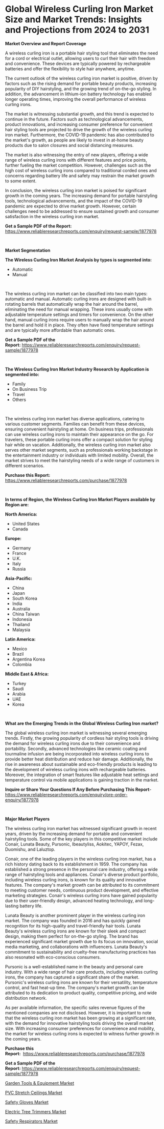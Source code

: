<p><h1>Global Wireless Curling Iron Market Size and Market Trends: Insights and Projections from 2024 to 2031</h1></p><p><strong>Market Overview and Report Coverage</strong></p>
<p><p>A wireless curling iron is a portable hair styling tool that eliminates the need for a cord or electrical outlet, allowing users to curl their hair with freedom and convenience. These devices are typically powered by rechargeable batteries and offer the flexibility to style hair anywhere, anytime.</p><p>The current outlook of the wireless curling iron market is positive, driven by factors such as the rising demand for portable beauty products, increasing popularity of DIY hairstyling, and the growing trend of on-the-go styling. In addition, the advancement in lithium-ion battery technology has enabled longer operating times, improving the overall performance of wireless curling irons.</p><p>The market is witnessing substantial growth, and this trend is expected to continue in the future. Factors such as technological advancements, product innovations, and increasing consumer preference for convenient hair styling tools are projected to drive the growth of the wireless curling iron market. Furthermore, the COVID-19 pandemic has also contributed to the market's growth, as people are likely to invest in at-home beauty products due to salon closures and social distancing measures.</p><p>The market is also witnessing the entry of new players, offering a wide range of wireless curling irons with different features and price points, further fueling the market competition. However, challenges such as the high cost of wireless curling irons compared to traditional corded ones and concerns regarding battery life and safety may restrain the market growth to some extent.</p><p>In conclusion, the wireless curling iron market is poised for significant growth in the coming years. The increasing demand for portable hairstyling tools, technological advancements, and the impact of the COVID-19 pandemic are expected to drive market growth. However, certain challenges need to be addressed to ensure sustained growth and consumer satisfaction in the wireless curling iron market.</p></p>
<p><strong>Get a Sample PDF of the Report:</strong> <a href="https://www.reliableresearchreports.com/enquiry/request-sample/1877978">https://www.reliableresearchreports.com/enquiry/request-sample/1877978</a></p>
<p>&nbsp;</p>
<p><strong>Market Segmentation</strong></p>
<p><strong>The Wireless Curling Iron Market Analysis by types is segmented into:</strong></p>
<p><ul><li>Automatic</li><li>Manual</li></ul></p>
<p>&nbsp;</p>
<p><p>The wireless curling iron market can be classified into two main types: automatic and manual. Automatic curling irons are designed with built-in rotating barrels that automatically wrap the hair around the barrel, eliminating the need for manual wrapping. These irons usually come with adjustable temperature settings and timers for convenience. On the other hand, manual curling irons require users to manually wrap the hair around the barrel and hold it in place. They often have fixed temperature settings and are typically more affordable than automatic ones.</p></p>
<p><strong>Get a Sample PDF of the Report:</strong>&nbsp;<a href="https://www.reliableresearchreports.com/enquiry/request-sample/1877978">https://www.reliableresearchreports.com/enquiry/request-sample/1877978</a></p>
<p>&nbsp;</p>
<p><strong>The Wireless Curling Iron Market Industry Research by Application is segmented into:</strong></p>
<p><ul><li>Family</li><li>On Business Trip</li><li>Travel</li><li>Others</li></ul></p>
<p>&nbsp;</p>
<p><p>The wireless curling iron market has diverse applications, catering to various customer segments. Families can benefit from these devices, ensuring convenient hairstyling at home. On business trips, professionals can use wireless curling irons to maintain their appearance on the go. For travelers, these portable curling irons offer a compact solution for styling hair while on vacation. Additionally, the wireless curling iron market also serves other market segments, such as professionals working backstage in the entertainment industry or individuals with limited mobility. Overall, the market strives to meet the hairstyling needs of a wide range of customers in different scenarios.</p></p>
<p><strong>Purchase this Report:</strong>&nbsp; <a href="https://www.reliableresearchreports.com/purchase/1877978">https://www.reliableresearchreports.com/purchase/1877978</a></p>
<p>&nbsp;</p>
<p><strong>In terms of Region, the Wireless Curling Iron Market Players available by Region are:</strong></p>
<p>
    <p> <strong> North America: </strong>
        <ul>
            <li>United States</li>
            <li>Canada</li>
        </ul>
        </p> 
    <p> <strong> Europe: </strong>
        <ul>
            <li>Germany</li>
            <li>France</li>
            <li>U.K.</li>
            <li>Italy</li>
            <li>Russia</li>
        </ul>
        </p> 
    <p> <strong> Asia-Pacific: </strong>
        <ul>
            <li>China</li>
            <li>Japan</li>
            <li>South Korea</li>
            <li>India</li>
            <li>Australia</li>
            <li>China Taiwan</li>
            <li>Indonesia</li>
            <li>Thailand</li>
            <li>Malaysia</li>
        </ul>
        </p> 
    <p> <strong> Latin America: </strong>
        <ul>
            <li>Mexico</li>
            <li>Brazil</li>
            <li>Argentina Korea</li>
            <li>Colombia</li>
        </ul>
        </p> 
    <p> <strong> Middle East & Africa: </strong>
        <ul>
            <li>Turkey</li>
            <li>Saudi</li>
            <li>Arabia</li>
            <li>UAE</li>
            <li>Korea</li>
        </ul>
    </p>
    </p>
<p>&nbsp;</p>
<p><strong>What are the Emerging Trends in the Global Wireless Curling Iron market?</strong></p>
<p><p>The global wireless curling iron market is witnessing several emerging trends. Firstly, the growing popularity of cordless hair styling tools is driving the demand for wireless curling irons due to their convenience and portability. Secondly, advanced technologies like ceramic coating and tourmaline infusion are being incorporated into wireless curling irons to provide better heat distribution and reduce hair damage. Additionally, the rise in awareness about sustainable and eco-friendly products is leading to the development of wireless curling irons with rechargeable batteries. Moreover, the integration of smart features like adjustable heat settings and temperature control via mobile applications is gaining traction in the market.</p></p>
<p><strong>Inquire or Share Your Questions If Any Before Purchasing This Report</strong>- <a href="https://www.reliableresearchreports.com/enquiry/pre-order-enquiry/1877978">https://www.reliableresearchreports.com/enquiry/pre-order-enquiry/1877978</a></p>
<p>&nbsp;</p>
<p><strong>Major Market Players</strong></p>
<p><p>The wireless curling iron market has witnessed significant growth in recent years, driven by the increasing demand for portable and convenient hairstyling tools. Some of the key players in this competitive market include Conair, Lunata Beauty, Pursonic, Ibeautyliss, Aokitec, YAPOY, Fezax, Duomishu, and Laluztop.</p><p>Conair, one of the leading players in the wireless curling iron market, has a rich history dating back to its establishment in 1959. The company has established a strong presence in the personal care industry, offering a wide range of hairstyling tools and appliances. Conair's diverse product portfolio, including wireless curling irons, is known for its quality and innovative features. The company's market growth can be attributed to its commitment to meeting customer needs, continuous product development, and effective marketing strategies. Conair's wireless curling irons have gained popularity due to their user-friendly design, advanced heating technology, and long-lasting battery life.</p><p>Lunata Beauty is another prominent player in the wireless curling iron market. The company was founded in 2016 and has quickly gained recognition for its high-quality and travel-friendly hair tools. Lunata Beauty's wireless curling irons are known for their sleek and compact design, making them perfect for on-the-go styling. The brand has experienced significant market growth due to its focus on innovation, social media marketing, and collaborations with influencers. Lunata Beauty's commitment to sustainability and cruelty-free manufacturing practices has also resonated with eco-conscious consumers.</p><p>Pursonic is a well-established name in the beauty and personal care industry. With a wide range of hair care products, including wireless curling irons, the company has captured a significant share of the market. Pursonic's wireless curling irons are known for their versatility, temperature control, and fast heat-up time. The company's market growth can be attributed to its dedication to product quality, competitive pricing, and wide distribution network.</p><p>As per available information, the specific sales revenue figures of the mentioned companies are not disclosed. However, it is important to note that the wireless curling iron market has been growing at a significant rate, with the demand for innovative hairstyling tools driving the overall market size. With increasing consumer preferences for convenience and mobility, the market for wireless curling irons is expected to witness further growth in the coming years.</p></p>
<p><strong>Purchase this Report:</strong>&nbsp;&nbsp;<a href="https://www.reliableresearchreports.com/purchase/1877978">https://www.reliableresearchreports.com/purchase/1877978</a></p>
<p></p>
<p><strong>Get a Sample PDF of the Report:</strong>&nbsp;<a href="https://www.reliableresearchreports.com/enquiry/request-sample/1877978">https://www.reliableresearchreports.com/enquiry/request-sample/1877978</a></p>
<p><p><a href="https://github.com/sofayahoo2023/Market-Research-Report-List-2/blob/main/garden-tools-equipment-market.md">Garden Tools & Equipment Market</a></p><p><a href="https://github.com/lbird53714/Market-Research-Report-List-2/blob/main/pvc-stretch-ceilings-market.md">PVC Stretch Ceilings Market</a></p><p><a href="https://github.com/vimar16th/Market-Research-Report-List-2/blob/main/safety-gloves-market.md">Safety Gloves Market</a></p><p><a href="https://github.com/pizolina/Market-Research-Report-List-2/blob/main/electric-tree-trimmers-market.md">Electric Tree Trimmers Market</a></p><p><a href="https://github.com/luckyshygirl/Market-Research-Report-List-2/blob/main/safety-respirators-market.md">Safety Respirators Market</a></p></p>